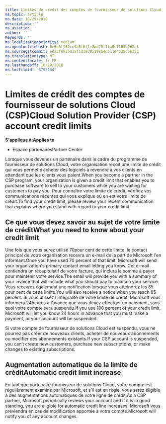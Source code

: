 ```yaml
---
title: Limites de crédit des comptes de fournisseur de solutions Cloud (CSP) | Espace partenaires
ms.topic: article
ms.date: 10/29/2018
description: ''
ms.assetid: ''
author: ''
Keywords: ''
ms.localizationpriority: medium
ms.openlocfilehash: 0e6e3f562cc9a8f6f1e8ad78f1fa0c7103b962a3
ms.sourcegitcommit: ed22f6825d3af1d19385198b4d511e4b39d5e353
ms.translationtype: MT
ms.contentlocale: fr-FR
ms.lasthandoff: 10/29/2018
ms.locfileid: "5795134"
---
```

# <a name="cloud-solution-provider-csp-account-credit-limits"></a><span data-ttu-id="12a45-102">Limites de crédit des comptes de fournisseur de solutions Cloud (CSP)</span><span class="sxs-lookup"><span data-stu-id="12a45-102">Cloud Solution Provider (CSP) account credit limits</span></span>

**<span data-ttu-id="12a45-103">S'applique à:</span><span class="sxs-lookup"><span data-stu-id="12a45-103">Applies to</span></span>**

- <span data-ttu-id="12a45-104">Espace partenaires</span><span class="sxs-lookup"><span data-stu-id="12a45-104">Partner Center</span></span>

<span data-ttu-id="12a45-105">Lorsque vous devenez un partenaire dans le cadre du programme de fournisseur de solutions Cloud, votre organisation reçoit une limite de crédit qui vous permet d’acheter des logiciels à revendre à vos clients en attendant que les clients vous paient.</span><span class="sxs-lookup"><span data-stu-id="12a45-105">When you become a partner in the CSP program, your organization is given a credit limit that enables you to purchase software to sell to your customers while you are waiting for customers to pay you.</span></span> <span data-ttu-id="12a45-106">Pour connaître votre limite de crédit, vérifiez vos communications récentes qui vous explique où en est votre limite de crédit.</span><span class="sxs-lookup"><span data-stu-id="12a45-106">To find your credit limit, please review your recent communication that explains where you stand with regard to your credit limit.</span></span>  

## <a name="what-you-need-to-know-about-your-credit-limit"></a><span data-ttu-id="12a45-107">Ce que vous devez savoir au sujet de votre limite de crédit</span><span class="sxs-lookup"><span data-stu-id="12a45-107">What you need to know about your credit limit</span></span>

<span data-ttu-id="12a45-108">Une fois que vous aurez utilisé 70pour cent de cette limite, le contact principal de votre organisation recevra un e-mail de la part de Microsoft l'en informant.</span><span class="sxs-lookup"><span data-stu-id="12a45-108">Once you have used 70 percent of that limit, Microsoft will send your organization's primary contact email letting you know.</span></span> <span data-ttu-id="12a45-109">Cet e-mail contiendra un récapitulatif de votre facture, qui inclura la somme à payer pour maintenir votre service.</span><span class="sxs-lookup"><span data-stu-id="12a45-109">The email will provide you with a summary of your invoice that will include what you should pay to maintain your service.</span></span> <span data-ttu-id="12a45-110">Vous recevrez également une notification lorsque vous atteindrez les 85 pour cent de cette limite.</span><span class="sxs-lookup"><span data-stu-id="12a45-110">You will also receive a notice when you reach 85 percent.</span></span> <span data-ttu-id="12a45-111">Si vous utilisez l'intégralité de votre limite de crédit, Microsoft vous informera 24heures à l’avance que vous devez effectuer un paiement, sans quoi votre compte sera suspendu.</span><span class="sxs-lookup"><span data-stu-id="12a45-111">If you use 100 percent of your credit limit, Microsoft will let you know 24 hours in advance that you must make a payment, or your account will be suspended.</span></span> 

<span data-ttu-id="12a45-112">Si votre compte de fournisseur de solutions Cloud est suspendu, vous ne pourrez pas créer de nouveaux clients, acheter de nouveaux abonnements ou modifier des abonnements existants.</span><span class="sxs-lookup"><span data-stu-id="12a45-112">If your CSP account is suspended, you can’t create new customers, purchase new subscriptions, or make changes to existing subscriptions.</span></span>

## <a name="automatic-credit-limit-increase"></a><span data-ttu-id="12a45-113">Augmentation automatique de la limite de crédit</span><span class="sxs-lookup"><span data-stu-id="12a45-113">Automatic credit limit increase</span></span>

<span data-ttu-id="12a45-114">En tant que partenaire fournisseur de solutions Cloud, votre compte est régulièrement examiné par Microsoft, et s'il est en règle, vous serez éligible à des augmentations automatiques de votre ligne de crédit.</span><span class="sxs-lookup"><span data-stu-id="12a45-114">As a CSP partner, Microsoft periodically reviews your account and if it is in good standing, you are eligible for automatic credit line increases.</span></span> <span data-ttu-id="12a45-115">Microsoft vous préviendra en cas de modification apportée à votre compte.</span><span class="sxs-lookup"><span data-stu-id="12a45-115">Microsoft will notify you of any account changes.</span></span> 